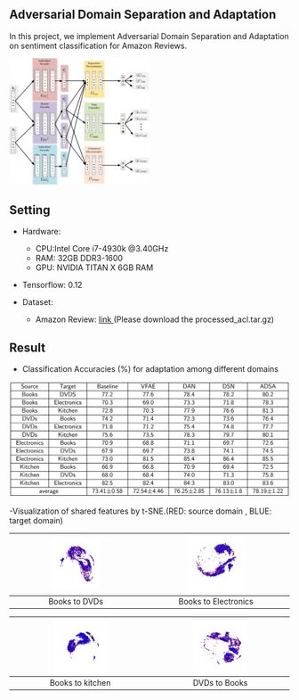## Adversarial Domain Separation and Adaptation
In this project, we implement Adversarial Domain Separation and Adaptation on sentiment classification for Amazon Reviews.

<img src="figs/ADSA.png" width="50%">

## Setting
- Hardware:
	- CPU:Intel Core i7-4930k @3.40GHz
	- RAM: 32GB DDR3-1600
	- GPU: NVIDIA TITAN X 6GB RAM

- Tensorflow: 0.12

- Dataset:
	- Amazon Review: [ link ](https://www.cs.jhu.edu/~mdredze/datasets/sentiment/) (Please download the processed_acl.tar.gz)


## Result
- Classification Accuracies (\%) for adaptation among different domains

<img src="figs/table.PNG">

-Visualization of shared features by t-SNE.(RED: source domain , BLUE: target domain)

|<img src="figs/shared_feature_ADSA_books_to_dvd.png" width="40%">|<img src="figs/shared_feature_ADSA_books_to_electronics.png" width="40%">
|:---------------------------------------------------------------:|:------------------------------------------------------------------------:
Books to DVDs                                                     |Books to Electronics

|<img src="figs/shared_feature_ADSA_books_to_kitchen.png" width="40%">|<img src="figs/shared_feature_ADSA_dvd_to_books.png" width="40%">
|:---------------------------------------------------------------:|:---------------------------------------------------------------------:
Books to kitchen                                                  |DVDs to Books 

